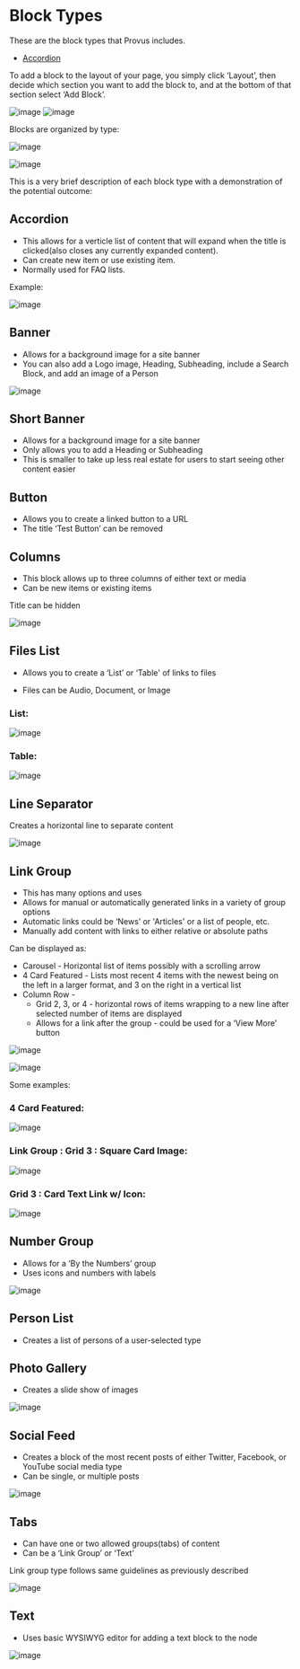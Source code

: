 # Block Types

These are the block types that Provus includes.

* [Accordion](#accordion)

To add a block to the layout of your page, you simply click ‘Layout’, then decide which section you want to add the block to, and at the bottom of that section select ‘Add Block’.

![image](https://user-images.githubusercontent.com/512243/95464482-fe608b00-0947-11eb-9ebd-604803dbbd4b.png)
![image](https://user-images.githubusercontent.com/512243/95464533-0f110100-0948-11eb-995a-d34d79eb7c4a.png)

Blocks are organized by type:

![image](https://user-images.githubusercontent.com/512243/95464720-48e20780-0948-11eb-8654-23dfe54159b4.png)

![image](https://user-images.githubusercontent.com/512243/95464833-6911c680-0948-11eb-8997-b4e12d2c893e.png)

This is a very brief description of each block type with a demonstration of the potential outcome:

## Accordion

* This allows for a verticle list of content that will expand when the title is clicked(also closes any currently expanded content).
* Can create new item or use existing item.
* Normally used for FAQ lists.

Example:

![image](https://user-images.githubusercontent.com/512243/95465544-47650f00-0949-11eb-8ba9-ea35dd482866.png)

## Banner

* Allows for a background image for a site banner
* You can also add a Logo image, Heading, Subheading, include a Search Block, and add an image of a Person

![image](https://user-images.githubusercontent.com/512243/95465836-9c088a00-0949-11eb-9f77-82f3dcf24682.png)

## Short Banner

* Allows for a background image for a site banner
* Only allows you to add a Heading or Subheading
* This is smaller to take up less real estate for users to start seeing other content easier

## Button

* Allows you to create a linked button to a URL
* The title ‘Test Button’ can be removed

## Columns

* This block allows up to three columns of either  text or media
* Can be new items or existing items

Title can be hidden

![image](https://user-images.githubusercontent.com/512243/95465952-c9553800-0949-11eb-872d-21d0cc95d326.png)

## Files List

* Allows you to create a ‘List’ or ‘Table' of links to files

* Files can be Audio, Document, or Image

### List:

![image](https://user-images.githubusercontent.com/512243/95466001-da05ae00-0949-11eb-8717-472e90f174a8.png)

### Table:

![image](https://user-images.githubusercontent.com/512243/95466028-e25de900-0949-11eb-9917-df93faa5b394.png)

## Line Separator

Creates a horizontal line to separate content

![image](https://user-images.githubusercontent.com/512243/95466100-f99cd680-0949-11eb-8dee-ce107fa3ba4e.png)

## Link Group

* This has many options and uses
* Allows for manual or automatically generated links in a variety of group options
* Automatic links could be ‘News’ or 'Articles' or a list of people, etc.
* Manually add content with links to either relative or absolute paths

Can be displayed as:

* Carousel - Horizontal list of items possibly with a scrolling arrow
* 4 Card Featured - Lists most recent 4 items with the newest being on the left in a larger format, and 3 on the right in a vertical list
* Column Row -
  * Grid 2, 3, or 4 - horizontal rows of items wrapping to a new line after selected number of items are displayed
  * Allows for a link after the group - could be used for a ‘View More’ button

![image](https://user-images.githubusercontent.com/512243/95466165-0e796a00-094a-11eb-82d3-60a2926c3f2c.png)

![image](https://user-images.githubusercontent.com/512243/95466287-2e109280-094a-11eb-8305-de2f13100c7d.png)

Some examples:

### 4 Card Featured:
![image](https://user-images.githubusercontent.com/512243/95466314-37016400-094a-11eb-8844-b92709cfdf25.png)


### Link Group : Grid 3 : Square Card Image:

![image](https://user-images.githubusercontent.com/512243/95466370-47b1da00-094a-11eb-80b7-715f16e9b18a.png)


### Grid 3 : Card Text Link w/ Icon:

![image](https://user-images.githubusercontent.com/512243/95466408-500a1500-094a-11eb-85d4-774546fe7357.png)


## Number Group

* Allows for a ‘By the Numbers’ group
* Uses icons and numbers with labels

![image](https://user-images.githubusercontent.com/512243/95466437-58625000-094a-11eb-90d8-dab3fcd9ef1d.png)

## Person List

* Creates a list of persons of a user-selected type

## Photo Gallery

* Creates a slide show of images

![image](https://user-images.githubusercontent.com/512243/95466534-6fa13d80-094a-11eb-880c-1aa0b961d7db.png)

## Social Feed

* Creates a block of the most recent posts of either Twitter, Facebook, or YouTube social media type
* Can be single, or multiple posts

![image](https://user-images.githubusercontent.com/512243/95466535-6fa13d80-094a-11eb-960c-56a89ffaaeb1.png)


## Tabs

* Can have one or two allowed groups(tabs) of content
* Can be a ‘Link Group’ or ‘Text’

Link group type follows same guidelines as previously described

![image](https://user-images.githubusercontent.com/512243/95466626-8778c180-094a-11eb-9046-0eafc10ebd13.png)


## Text

* Uses basic WYSIWYG editor for adding a text block to the node

![image](https://user-images.githubusercontent.com/512243/95466656-91022980-094a-11eb-90e2-7574ebed8d5f.png)

